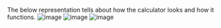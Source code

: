 The below representation tells about how the calculator looks and how it functions.
![image](https://github.com/arnavbahadur/calculator/assets/121088923/a91dd623-2363-4edf-9595-8fcc0b7ef7e5)
![image](https://github.com/arnavbahadur/calculator/assets/121088923/94528e46-aaf4-428e-8f3b-6b3c6aaebd06)
![image](https://github.com/arnavbahadur/calculator/assets/121088923/a0dd6b77-9fd3-40c1-b7b0-5349a823080b)
